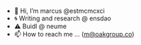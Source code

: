 - 👋 Hi, I’m marcus @estmcmcxci 
- 🌀 Writing and research @ ensdao
- ⚠️ Buidl @ neume
- 📫 How to reach me ... (m@oakgroup.co)

<!---
estmcmcxci/estmcmcxci is a ✨ special ✨ repository because its `README.md` (this file) appears on your GitHub profile.
You can click the Preview link to take a look at your changes.
--->
